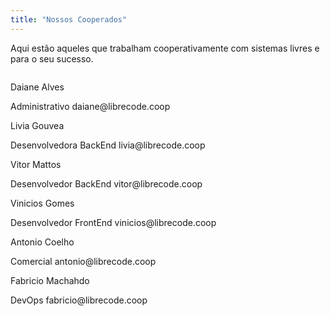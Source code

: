 ```yaml
---
title: "Nossos Cooperados"
---
```


<p>Aqui estão aqueles que trabalham cooperativamente com sistemas livres e para o seu sucesso.</p>

<section id="list-of-members">
  <div class="member">
    <img src="">
    <p>Daiane Alves</p>
    <span>Administrativo</span>
    <span>daiane@librecode.coop </span>
  </div>
  
  <div class="member">
    <img src="">
    <p>Livia Gouvea</p>
    <span>Desenvolvedora BackEnd</span>
    <span>livia@librecode.coop </span>
  </div>
  
  <div class="member">
    <img src="">
    <p>Vitor Mattos</p>
    <span>Desenvolvedor BackEnd</span>
    <span>vitor@librecode.coop </span>
  </div>
  
  <div class="member">
    <img src="">
    <p>Vinicios Gomes</p>
    <span>Desenvolvedor FrontEnd</span>
    <span>vinicios@librecode.coop </span>
  </div>

  <div class="member">
    <img src="">
    <p>Antonio Coelho</p>
    <span>Comercial</span>
    <span>antonio@librecode.coop </span>
  </div>
  
  <div class="member">
    <img src="">
    <p>Fabricio Machahdo</p>
    <span>DevOps</span>
    <span>fabricio@librecode.coop </span>
  </div>
<section>
